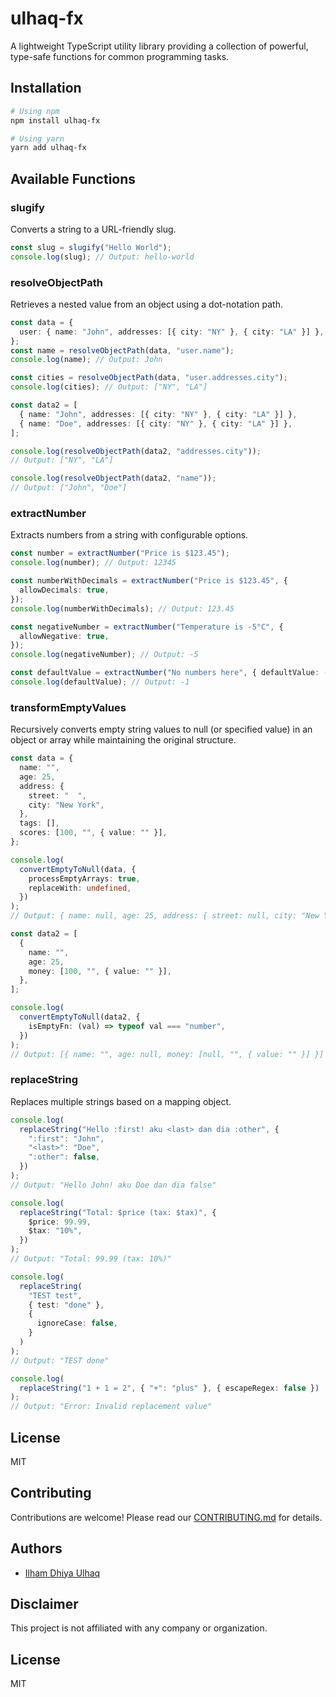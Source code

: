# ulhaq-fx

A lightweight TypeScript utility library providing a collection of powerful, type-safe functions for common programming tasks.

## Installation

```bash
# Using npm
npm install ulhaq-fx

# Using yarn
yarn add ulhaq-fx
```

## Available Functions

### slugify

Converts a string to a URL-friendly slug.

```typescript
const slug = slugify("Hello World");
console.log(slug); // Output: hello-world
```

### resolveObjectPath

Retrieves a nested value from an object using a dot-notation path.

```typescript
const data = {
  user: { name: "John", addresses: [{ city: "NY" }, { city: "LA" }] },
};
const name = resolveObjectPath(data, "user.name");
console.log(name); // Output: John

const cities = resolveObjectPath(data, "user.addresses.city");
console.log(cities); // Output: ["NY", "LA"]

const data2 = [
  { name: "John", addresses: [{ city: "NY" }, { city: "LA" }] },
  { name: "Doe", addresses: [{ city: "NY" }, { city: "LA" }] },
];

console.log(resolveObjectPath(data2, "addresses.city"));
// Output: ["NY", "LA"]

console.log(resolveObjectPath(data2, "name"));
// Output: ["John", "Doe"]
```

### extractNumber

Extracts numbers from a string with configurable options.

```typescript
const number = extractNumber("Price is $123.45");
console.log(number); // Output: 12345

const numberWithDecimals = extractNumber("Price is $123.45", {
  allowDecimals: true,
});
console.log(numberWithDecimals); // Output: 123.45

const negativeNumber = extractNumber("Temperature is -5°C", {
  allowNegative: true,
});
console.log(negativeNumber); // Output: -5

const defaultValue = extractNumber("No numbers here", { defaultValue: -1 });
console.log(defaultValue); // Output: -1
```

### transformEmptyValues

Recursively converts empty string values to null (or specified value) in an object or array
while maintaining the original structure.

```typescript
const data = {
  name: "",
  age: 25,
  address: {
    street: "  ",
    city: "New York",
  },
  tags: [],
  scores: [100, "", { value: "" }],
};

console.log(
  convertEmptyToNull(data, {
    processEmptyArrays: true,
    replaceWith: undefined,
  })
);
// Output: { name: null, age: 25, address: { street: null, city: "New York" }, tags: null, scores: [100, null, { value: null }] }

const data2 = [
  {
    name: "",
    age: 25,
    money: [100, "", { value: "" }],
  },
];

console.log(
  convertEmptyToNull(data2, {
    isEmptyFn: (val) => typeof val === "number",
  })
);
// Output: [{ name: "", age: null, money: [null, "", { value: "" }] }]
```

### replaceString

Replaces multiple strings based on a mapping object.

```typescript
console.log(
  replaceString("Hello :first! aku <last> dan dia :other", {
    ":first": "John",
    "<last>": "Doe",
    ":other": false,
  })
);
// Output: "Hello John! aku Doe dan dia false"

console.log(
  replaceString("Total: $price (tax: $tax)", {
    $price: 99.99,
    $tax: "10%",
  })
);
// Output: "Total: 99.99 (tax: 10%)"

console.log(
  replaceString(
    "TEST test",
    { test: "done" },
    {
      ignoreCase: false,
    }
  )
);
// Output: "TEST done"

console.log(
  replaceString("1 + 1 = 2", { "+": "plus" }, { escapeRegex: false })
);
// Output: "Error: Invalid replacement value"
```

## License

MIT

## Contributing

Contributions are welcome! Please read our [CONTRIBUTING.md](CONTRIBUTING.md) for details.

## Authors

- [Ilham Dhiya Ulhaq](https://github.com/ilhamdhiya01)

## Disclaimer

This project is not affiliated with any company or organization.

## License

MIT
